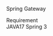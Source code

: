 
Spring Gateway


Requirement                                                                                  
JAVA17
Spring 3

